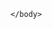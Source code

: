 <!DOCTYPE html>
<html lang="pt-BR">
    <head>
        <meta charset="UTF-8">
        <title>Desafio Pseudo-elementos</title>
        <link rel="stylesheet" href="style.css">
    </head>
    <body>

    </body>
</html>
